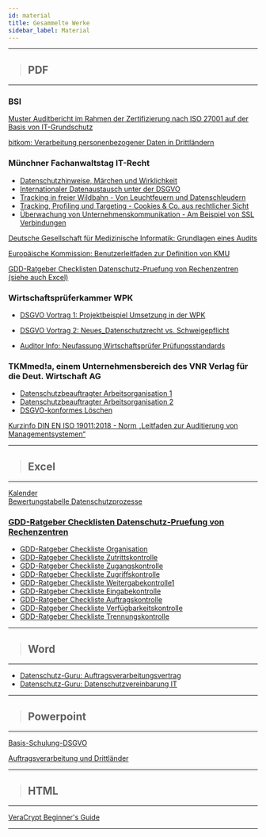```yaml
---
id: material
title: Gesammelte Werke 
sidebar_label: Material
---
```

___
> ## PDF
___

### BSI

[Muster Auditbericht im Rahmen der Zertifizierung nach ISO 27001 auf der Basis von IT-Grundschutz](/pdf/Muster_Auditbericht.pdf)

[bitkom: Verarbeitung personenbezogener Daten in Drittländern](/pdf/lf-verarbeitung-personenbezogener-daten-de-online-final.pdf)

### Münchner Fachanwaltstag IT-Recht
* [Datenschutzhinweise, Märchen und Wirklichkeit](/pdf/Vortrag-Datenschutzhinweise-Märchen-und-Wirklichkeit.pdf)  
* [Internationaler Datenaustausch unter der DSGVO](/pdf/Vortrag-Internationaler-Datenaustausch-unter-der-DSGVO.pdf)  
* [Tracking in freier Wildbahn - Von Leuchtfeuern und Datenschleudern](/pdf/Vortrag-Tracking-in-freier-Wildbahn.pdf)  
* [Tracking, Profiling und Targeting - Cookies & Co. aus rechtlicher Sicht](/pdf/Vortrag-Tracking-Profiling-und-Targeting.pdf)  
* [Überwachung von Unternehmenskommunikation - Am Beispiel von SSL Verbindungen](/pdf/Vortrag-Ueberwachung-von-Unternehmenskommunikation.pdf)  

[Deutsche Gesellschaft für Medizinische Informatik: Grundlagen eines Audits](/pdf/Grundlagen-eines-Audits-gmds.pdf)

[Europäische Kommission: Benutzerleitfaden zur Definition von KMU](/pdf/ea_leitfaden_definition_kmu.pdf)

[GDD-Ratgeber Checklisten Datenschutz-Pruefung von Rechenzentren (siehe auch Excel)](/xls/GDD-Ratgeber_Datenschutz-Pruefung_von_Rechenzentren.pdf)

### Wirtschaftsprüferkammer WPK

* [DSGVO Vortrag 1: Projektbeispiel Umsetzung in der WPK](/pdf/WPK_DSGVO_Vortrag_1.pdf)  
* [DSGVO Vortrag 2: Neues_Datenschutzrecht vs. Schweigepflicht](/pdf/WPK_DSGVO_Vortrag_2.pdf)  

* [Auditor Info: Neufassung Wirtschaftsprüfer Prüfungsstandards](/pdf/idw-eps-970nf-data.pdf)  

### TKMmed!a, einem Unternehmensbereich des VNR Verlag für die Deut. Wirtschaft AG

* [Datenschutzbeauftragter Arbeitsorganisation 1](/pdf/TKMed-Arbeitsorganisation-DSB1.pdf)  
* [Datenschutzbeauftragter Arbeitsorganisation 2](/pdf/TKMed-Arbeitsorganisation-DSB2.pdf)  
* [DSGVO-konformes Löschen](/pdf/TKMed-Broschüre_DAT_04.pdf)  

[Kurzinfo DIN EN ISO 19011:2018 - Norm „Leitfaden zur Auditierung von Managementsystemen“](/pdf/Kurzinfo_ISO-19011-Stand_2018-09-25.pdf)

___
> ## Excel
___

[Kalender](/xls/kalender.xlsx)   
[Bewertungstabelle Datenschutzprozesse](/xls/Bewertungstabelle-Datenschutzprozesse.xlsx)

### [GDD-Ratgeber Checklisten Datenschutz-Pruefung von Rechenzentren](/xls/GDD-Ratgeber_Datenschutz-Pruefung_von_Rechenzentren.pdf)

* [GDD-Ratgeber Checkliste Organisation](/xls/0_Checkliste_Organisation.xlsx)  
* [GDD-Ratgeber Checkliste Zutrittskontrolle](/xls/1_Checkliste_Zutrittskontrolle.xlsx)  
* [GDD-Ratgeber Checkliste Zugangskontrolle](/xls/2_Checkliste_Zugangskontrolle.xlsx)  
* [GDD-Ratgeber Checkliste Zugriffskontrolle](/xls/3_Checkliste_Zugriffskontrolle.xlsx)  
* [GDD-Ratgeber Checkliste Weitergabekontrolle1](/xls/4_Checkliste_Weitergabekontrolle1.xlsx)  
* [GDD-Ratgeber Checkliste Eingabekontrolle](/xls/5_Checkliste_Eingabekontrolle.xlsx)  
* [GDD-Ratgeber Checkliste Auftragskontrolle](/xls/6_Checkliste_Auftragskontrolle.xlsx)  
* [GDD-Ratgeber Checkliste Verfügbarkeitskontrolle](/xls/7_Checkliste_Verfügbarkeitskontrolle.xlsx)  
* [GDD-Ratgeber Checkliste Trennungskontrolle](/xls/8_Checkliste_Trennungskontrolle.xlsx)  

___
> ## Word
___

* [Datenschutz-Guru: Auftragsverarbeitungsvertrag](/txt/Auftragsverarbeitungsvertrag_V1_10.docx)   
* [Datenschutz-Guru: Datenschutzvereinbarung IT](/txt/Datenschutzvereinbarung_Wartung_und_Pflege_von_IT-Systemen_V2_4.docx)

___
> ## Powerpoint
___

[Basis-Schulung-DSGVO](/ppt/2018-06-Basis-Schulung-DSGVO-kurz_0.pptx)

[Auftragsverarbeitung und Drittländer](/ppt/avv.pptm)
___
> ## HTML
___
[VeraCrypt Beginner's Guide](/htm/vc/BeginnerTutorial.html)

___